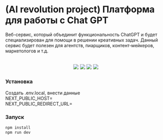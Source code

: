 # (AI revolution project) Платформа для работы с Chat GPT

Веб-сервис, который объединит функциональность ChatGPT и будет специализирован для помощи в решении креативных задач. Данный сервис будет полезен для агентств, пиарщиков, контент-мейкеров, маркетологов и т.д.

<h2 align="center">
<p align="center">
<img src="https://img.shields.io/badge/Next JS-14-purple">
<img src="https://img.shields.io/badge/Typescript-5-blue">
<img src="https://img.shields.io/badge/Redux-1.9.7-red">
<img src="https://img.shields.io/badge/TailwindCSS-3.3-green">
</p>
</h2>

### Установка

Создать .env.local, внести данные<br />
NEXT_PUBLIC_HOST=<br />
NEXT_PUBLIC_REDIRECT_URL=<br />

### Запуск

```bash
npm install
npm run dev
```
